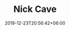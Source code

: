 ---
title: "Nick Cave"
date: 2019-12-23T20:56:42+06:00
type: portfolio
image: "images/projects/text_NickCave/nick_cave_1_real.svg"
category: ["REAL"]
project_images: ["images/projects/text_NickCave/nick_cave_1_real.svg"]
---